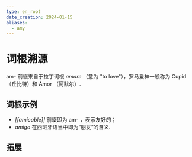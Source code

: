 ```yaml
---
type: en_root
date_creation: 2024-01-15
aliases:
  - amy
---
```

# 词根溯源
am- 前缀来自于拉丁词根 *amare* （意为 "to love"），罗马爱神一般称为 Cupid （丘比特）和 Amor （阿默尔）.

## 词根示例
- *[[amicable]]* 前缀即为 am- ，表示友好的；
- *amigo* 在西班牙语当中即为“朋友”的含义.
## 拓展
